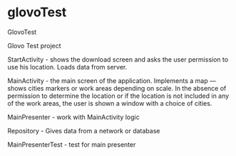 # glovoTest
GlovoTest

Glovo Test project

StartActivity - shows the download screen and asks the user permission to use his location. Loads data from server.

MainActivity - the main screen of the application. Implements a map — shows cities markers or work areas depending on scale. 
In the absence of permission to determine the location or if the location is not included in any of the work areas, 
the user is shown a window with a choice of cities.

MainPresenter - work with MainActivity logic

Repository - Gives data from a network or database

MainPresenterTest - test for main presenter
